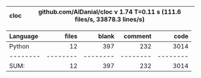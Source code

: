 cloc|github.com/AlDanial/cloc v 1.74  T=0.11 s (111.6 files/s, 33878.3 lines/s)
--- | ---

Language|files|blank|comment|code
:-------|-------:|-------:|-------:|-------:
Python|12|397|232|3014
--------|--------|--------|--------|--------
SUM:|12|397|232|3014
